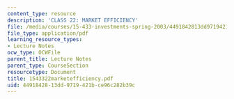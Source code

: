```yaml
---
content_type: resource
description: 'CLASS 22: MARKET EFFICIENCY'
file: /media/courses/15-433-investments-spring-2003/4491842813dd9719421bce96c282b39c_1543322marketefficiency.pdf
file_type: application/pdf
learning_resource_types:
- Lecture Notes
ocw_type: OCWFile
parent_title: Lecture Notes
parent_type: CourseSection
resourcetype: Document
title: 1543322marketefficiency.pdf
uid: 44918428-13dd-9719-421b-ce96c282b39c
---
```


